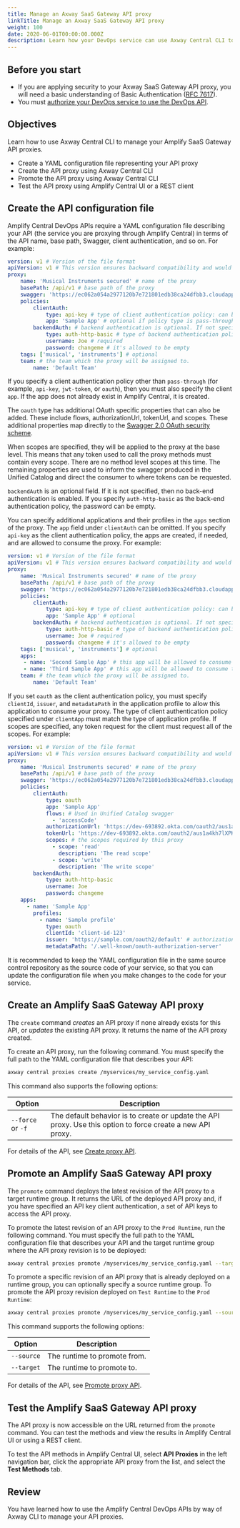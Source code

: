 ```yaml
---
title: Manage an Axway SaaS Gateway API proxy
linkTitle: Manage an Axway SaaS Gateway API proxy
weight: 100
date: 2020-06-01T00:00:00.000Z
description: Learn how your DevOps service can use Axway Central CLI to manage your Axway SaaS Gateway API proxies.
---
```


## Before you start

* If you are applying security to your Axway SaaS Gateway API proxy, you will need a basic understanding of Basic Authentication ([RFC 7617](https://tools.ietf.org/html/rfc7617)).
* You must [authorize your DevOps service to use the DevOps API](/docs/integrate_with_central/cli_central/cli_install).

## Objectives

Learn how to use Axway Central CLI to manage your Amplify SaaS Gateway API proxies.

* Create a YAML configuration file representing your API proxy
* Create the API proxy using Axway Central CLI
* Promote the API proxy using Axway Central CLI
* Test the API proxy using Amplify Central UI or a REST client

## Create the API configuration file

Amplify Central DevOps APIs require a YAML configuration file describing your API (the service you are proxying through Amplify Central) in terms of the API name, base path, Swagger, client authentication, and so on. For example:

```yaml
version: v1 # Version of the file format
apiVersion: v1 # This version ensures backward compatibility and would not mandate a frequent update from a client side
proxy:
    name: 'Musical Instruments secured' # name of the proxy
    basePath: /api/v1 # base path of the proxy
    swagger: 'https://ec062a054a2977120b7e721801edb38ca24dfbb3.cloudapp-enterprise.appcelerator.com/apidoc/swagger.json' # optional. Swagger url of the proxy
    policies:
        clientAuth:
            type: api-key # type of client authentication policy: can be pass-through, api-key, jwt-token, oauth
            app: 'Sample App' # optional if policy type is pass-through
        backendAuth: # backend authentication is optional. If not specified, then no backend authentication will be enabled
            type: auth-http-basic # type of backend authentication policy: only auth-http-basic is supported now
            username: Joe # required
            password: changeme # it's allowed to be empty
    tags: ['musical', 'instruments'] # optional
    team: # the team which the proxy will be assigned to.
        name: 'Default Team'
```

If you specify a client authentication policy other than `pass-through` (for example, `api-key`, `jwt-token`, or `oauth`), then you must also specify the client `app`. If the app does not already exist in Amplify Central, it is created.

The `oauth` type has additional OAuth specific properties that can also be added. These include flows, authorizationUrl, tokenUrl, and scopes. These additional properties map directly to the [Swagger 2.0 OAuth security scheme](https://swagger.io/docs/specification/2-0/authentication/).

When scopes are specified, they will be applied to the proxy at the base level. This means that any token used to call the proxy methods must contain every scope. There are no method level scopes at this time. The remaining properties are used to inform the swagger produced in the Unified Catalog and direct the consumer to where tokens can be requested.

`backendAuth` is an optional field. If it is not specified, then no back-end authentication is enabled. If you specify `auth-http-basic` as the back-end authentication policy, the password can be empty.

You can specify additional applications and their profiles in the `apps` section of the proxy. The `app` field under `clientAuth` can be omitted. If you specify `api-key` as the client authentication policy, the apps are created, if needed, and are allowed to consume the proxy. For example:

```yaml
version: v1 # Version of the file format
apiVersion: v1 # This version ensures backward compatibility and would not mandate a frequent update from a client side
proxy:
    name: 'Musical Instruments secured' # name of the proxy
    basePath: /api/v1 # base path of the proxy
    swagger: 'https://ec062a054a2977120b7e721801edb38ca24dfbb3.cloudapp-enterprise.appcelerator.com/apidoc/swagger.json' # optional. Swagger url of the proxy
    policies:
        clientAuth:
            type: api-key # type of client authentication policy: can be pass-through, api-key, jwt-token, or oauth
            app: 'Sample App' # optional
        backendAuth: # backend authentication is optional. If not specified, then no backend authentication will be enabled
            type: auth-http-basic # type of backend authentication policy: only auth-http-basic is supported now
            username: Joe # required
            password: changeme # it's allowed to be empty
    tags: ['musical', 'instruments'] # optional
    apps:
     - name: 'Second Sample App' # this app will be allowed to consume the proxy
     - name: 'Third Sample App' # this app will be allowed to consume the proxy
    team: # the team which the proxy will be assigned to.
        name: 'Default Team'
```

If you set `oauth` as the client authentication policy, you must specify `clientId`, `issuer`, and `metadataPath` in the application profile to allow this application to consume your proxy. The type of client authentication policy specified under `clientApp` must match the type of application profile. If scopes are specified, any token request for the client must request all of the scopes. For example:

```yaml
version: v1 # Version of the file format
apiVersion: v1 # This version ensures backward compatibility and would not mandate a frequent update from a client side
proxy:
    name: 'Musical Instruments secured' # name of the proxy
    basePath: /api/v1 # base path of the proxy
    swagger: 'https://ec062a054a2977120b7e721801edb38ca24dfbb3.cloudapp-enterprise.appcelerator.com/apidoc/swagger.json'
    policies:
        clientAuth:
            type: oauth
            app: 'Sample App'
            flows: # Used in Unified Catalog swagger
              - 'accessCode'
            authorizationUrl: 'https://dev-693892.okta.com/oauth2/aus1a4kh7lXPKhjFA357/v1/authorize' # Used in Unified Catalog swagger
            tokenUrl: 'https://dev-693892.okta.com/oauth2/aus1a4kh7lXPKhjFA357/v1/token' # Used in Unified Catalog swagger
            scopes: # the scopes required by this proxy
              - scope: 'read'
                description: 'The read scope'
              - scope: 'write'
                description: 'The write scope'
        backendAuth:
            type: auth-http-basic
            username: Joe
            password: changeme
    apps:
      - name: 'Sample App'
        profiles:
          - name: 'Sample profile'
            type: oauth
            clientId: 'client-id-123'
            issuer: 'https://sample.com/oauth2/default' # authorization server URL
            metadataPath: '/.well-known/oauth-authorization-server'
```

It is recommended to keep the YAML configuration file in the same source control repository as the source code of your service, so that you can update the configuration file when you make changes to the code for your service.

## Create an Amplify SaaS Gateway API proxy

The `create` command _creates_ an API proxy if none already exists for this API, or _updates_ the existing API proxy. It returns the name of the API proxy created.

To create an API proxy, run the following command. You must specify the full path to the YAML configuration file that describes your API:

```bash
axway central proxies create /myservices/my_service_config.yaml
```

This command also supports the following options:

| Option            | Description                                                                                                 |
| ----------------- | ----------------------------------------------------------------------------------------------------------- |
| `--force` or `-f` | The default behavior is to create or update the API proxy. Use this option to force create a new API proxy. |

For details of the API, see [Create proxy API](https://d-api.docs.stoplight.io/api-reference/devops-api/create-proxy).

## Promote an Amplify SaaS Gateway API proxy

The `promote` command deploys the latest revision of the API proxy to a target runtime group. It returns the URL of the deployed API proxy and, if you have specified an API key client authentication, a set of API keys to access the API proxy.

To promote the latest revision of an API proxy to the `Prod Runtime`, run the following command. You must specify the full path to the YAML configuration file that describes your API and the target runtime group where the API proxy revision is to be deployed:

```bash
axway central proxies promote /myservices/my_service_config.yaml --target="Prod Runtime"
```

To promote a specific revision of an API proxy that is already deployed on a runtime group, you can optionally specify a source runtime group. To promote the API proxy revision deployed on `Test Runtime` to the `Prod Runtime`:

```bash
axway central proxies promote /myservices/my_service_config.yaml --source="Test Runtime" --target="Prod Runtime"
```

This command supports the following options:

| Option     | Description                  |
| ---------- | ---------------------------- |
| `--source` | The runtime to promote from. |
| `--target` | The runtime to promote to.   |

For details of the API, see [Promote proxy API](https://d-api.docs.stoplight.io/api-reference/devops-api/promote-proxy).

## Test the Amplify SaaS Gateway API proxy

The API proxy is now accessible on the URL returned from the `promote` command. You can test the methods and view the results in Amplify Central UI or using a REST client.

To test the API methods in Amplify Central UI, select **API Proxies** in the left navigation bar, click the appropriate API proxy from the list, and select the **Test Methods** tab.

## Review

You have learned how to use the Amplify Central DevOps APIs by way of Axway CLI to manage your API proxies.

